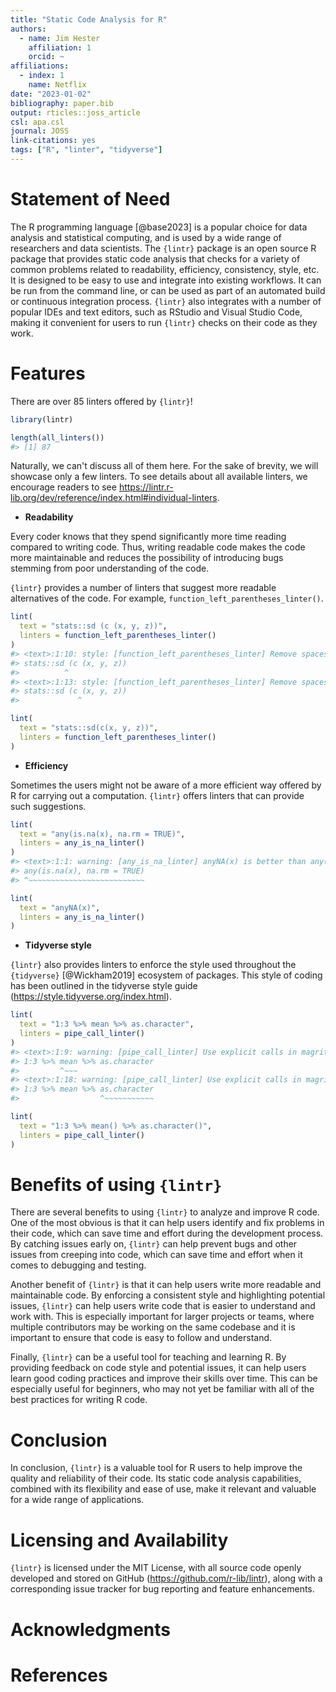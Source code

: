 ```yaml
---
title: "Static Code Analysis for R"
authors:
  - name: Jim Hester
    affiliation: 1
    orcid: ~
affiliations:
  - index: 1
    name: Netflix
date: "2023-01-02"
bibliography: paper.bib
output: rticles::joss_article
csl: apa.csl
journal: JOSS
link-citations: yes
tags: ["R", "linter", "tidyverse"]
---
```




# Statement of Need

The R programming language [@base2023] is a popular choice for data analysis and statistical computing, and is used by a wide range of researchers and data scientists. The `{lintr}` package is an open source R package that provides static code analysis that checks for a variety of common problems related to readability, efficiency, consistency, style, etc. It is designed to be easy to use and integrate into existing workflows. It can be run from the command line, or can be used as part of an automated build or continuous integration process. `{lintr}` also integrates with a number of popular IDEs and text editors, such as RStudio and Visual Studio Code, making it convenient for users to run `{lintr}` checks on their code as they work.

# Features

There are over 85 linters offered by `{lintr}`!


```r
library(lintr)

length(all_linters())
#> [1] 87
```

Naturally, we can't discuss all of them here. For the sake of brevity, we will showcase only a few linters. To see details about all available linters, we encourage readers to see <https://lintr.r-lib.org/dev/reference/index.html#individual-linters>.

- **Readability**

Every coder knows that they spend significantly more time reading compared to writing code. Thus, writing readable code makes the code more maintainable and reduces the possibility of introducing bugs stemming from poor understanding of the code.

`{lintr}` provides a number of linters that suggest more readable alternatives of the code. For example, `function_left_parentheses_linter()`.


```r
lint(
  text = "stats::sd (c (x, y, z))",
  linters = function_left_parentheses_linter()
)
#> <text>:1:10: style: [function_left_parentheses_linter] Remove spaces before the left parenthesis in a function call.
#> stats::sd (c (x, y, z))
#>          ^
#> <text>:1:13: style: [function_left_parentheses_linter] Remove spaces before the left parenthesis in a function call.
#> stats::sd (c (x, y, z))
#>             ^

lint(
  text = "stats::sd(c(x, y, z))",
  linters = function_left_parentheses_linter()
)
```

- **Efficiency**

Sometimes the users might not be aware of a more efficient way offered by R for carrying out a computation. `{lintr}` offers linters that can provide such suggestions.


```r
lint(
  text = "any(is.na(x), na.rm = TRUE)",
  linters = any_is_na_linter()
)
#> <text>:1:1: warning: [any_is_na_linter] anyNA(x) is better than any(is.na(x)).
#> any(is.na(x), na.rm = TRUE)
#> ^~~~~~~~~~~~~~~~~~~~~~~~~~~

lint(
  text = "anyNA(x)",
  linters = any_is_na_linter()
)
```

- **Tidyverse style**

`{lintr}` also provides linters to enforce the style used throughout the `{tidyverse}` [@Wickham2019] ecosystem of packages. This style of coding has been outlined in the tidyverse style guide (https://style.tidyverse.org/index.html).


```r
lint(
  text = "1:3 %>% mean %>% as.character",
  linters = pipe_call_linter()
)
#> <text>:1:9: warning: [pipe_call_linter] Use explicit calls in magrittr pipes, i.e., `a %>% foo` should be `a %>% foo()`.
#> 1:3 %>% mean %>% as.character
#>         ^~~~
#> <text>:1:18: warning: [pipe_call_linter] Use explicit calls in magrittr pipes, i.e., `a %>% foo` should be `a %>% foo()`.
#> 1:3 %>% mean %>% as.character
#>                  ^~~~~~~~~~~~

lint(
  text = "1:3 %>% mean() %>% as.character()",
  linters = pipe_call_linter()
)
```

# Benefits of using `{lintr}`

There are several benefits to using `{lintr}` to analyze and improve R code. One of the most obvious is that it can help users identify and fix problems in their code, which can save time and effort during the development process. By catching issues early on, `{lintr}` can help prevent bugs and other issues from creeping into code, which can save time and effort when it comes to debugging and testing.

Another benefit of `{lintr}` is that it can help users write more readable and maintainable code. By enforcing a consistent style and highlighting potential issues, `{lintr}` can help users write code that is easier to understand and work with. This is especially important for larger projects or teams, where multiple contributors may be working on the same codebase and it is important to ensure that code is easy to follow and understand.

Finally, `{lintr}` can be a useful tool for teaching and learning R. By providing feedback on code style and potential issues, it can help users learn good coding practices and improve their skills over time. This can be especially useful for beginners, who may not yet be familiar with all of the best practices for writing R code.

# Conclusion

In conclusion, `{lintr}` is a valuable tool for R users to help improve the quality and reliability of their code. Its static code analysis capabilities, combined with its flexibility and ease of use, make it relevant and valuable for a wide range of applications. 

# Licensing and Availability

`{lintr}` is licensed under the MIT License, with all source code openly developed and stored on GitHub (<https://github.com/r-lib/lintr>), along with a corresponding issue tracker for bug reporting and feature enhancements.

# Acknowledgments

# References
